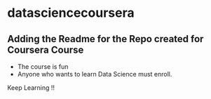 datasciencecoursera
===================
## Adding the Readme for the Repo created for Coursera Course
* The course is fun
* Anyone who wants to learn Data Science must enroll.

Keep Learning !!
